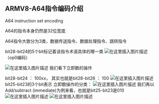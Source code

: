 ## ARMV8-A64指令编码介绍



A64 instruction set encoding

A64的指令本身仍然是32位宽度.

A64指令大致分为3类，数据传送指令、数据处理指令、跳转指令

bit28-bit24的5个bit标记着该指令术语具体的哪一类
![在这里插入图片描述](https://img-blog.csdnimg.cn/20201009165204725.png#pic_center)
（op0编码）

![在这里插入图片描述](https://img-blog.csdnimg.cn/20201009165010284.png?x-oss-process=image/watermark,type_ZmFuZ3poZW5naGVpdGk,shadow_10,text_aHR0cHM6Ly9ibG9nLmNzZG4ubmV0L3dlaXhpbl80MjEzNTA4Nw==,size_16,color_FFFFFF,t_70#pic_center)
我们看下立即数的操作

bit28-bit24 ： 100xx， 其实也就是bit28-bit26 ： 100
![在这里插入图片描述](https://img-blog.csdnimg.cn/20201009165315740.png#pic_center)
bit25-bit23的3个bit表示 立即数操作的分类：
![在这里插入图片描述](https://img-blog.csdnimg.cn/20201009165422736.png?x-oss-process=image/watermark,type_ZmFuZ3poZW5naGVpdGk,shadow_10,text_aHR0cHM6Ly9ibG9nLmNzZG4ubmV0L3dlaXhpbl80MjEzNTA4Nw==,size_16,color_FFFFFF,t_70#pic_center)
我们再以Add/subtract (immediate)为例来看，也就是bit25-bit23是010
![在这里插入图片描述](https://img-blog.csdnimg.cn/20201009165625520.png#pic_center)
![在这里插入图片描述](https://img-blog.csdnimg.cn/20201009171734719.png?x-oss-process=image/watermark,type_ZmFuZ3poZW5naGVpdGk,shadow_10,text_aHR0cHM6Ly9ibG9nLmNzZG4ubmV0L3dlaXhpbl80MjEzNTA4Nw==,size_16,color_FFFFFF,t_70#pic_center)


